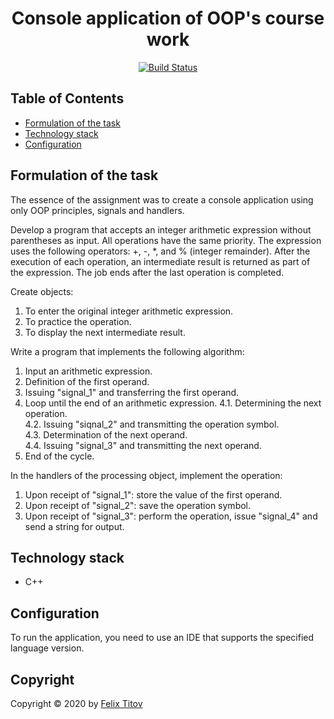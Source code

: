 <h1 align="center"> Console application of OOP's course work </h1>

<div align="center">

[![Build Status](https://img.shields.io/badge/C%2B%2B-17-blue)](https://isocpp.org)

</div>

## Table of Contents
- [Formulation of the task](#formulation-of-the-task)
- [Technology stack](#technology-stack)
- [Configuration](#configuration)

## Formulation of the task


The essence of the assignment was to create a console application using only OOP principles, signals and handlers. 

Develop a program that accepts an integer arithmetic expression without parentheses as input.  All operations have the same priority.  The expression uses the following operators: +, -, *, and % (integer remainder).  After the execution of each operation, an intermediate result is returned as part of the expression.  The job ends after the last operation is completed.
 
Create objects: 
  1. To enter the original integer arithmetic expression.  
  2. To practice the operation.  
  3. To display the next intermediate result.
 
Write a program that implements the following algorithm: 

1. Input an arithmetic expression.  
2. Definition of the first operand.  
3. Issuing "signal_1" and transferring the first operand.
4. Loop until the end of an arithmetic expression.
 4.1. Determining the next operation.  
 4.2. Issuing "siqnal_2" and transmitting the operation symbol.  
 4.3. Determination of the next operand.  
 4.4. Issuing "signal_3" and transmitting the next operand.    
5. End of the cycle.  

In the handlers of the processing object, implement the operation: 
 1. Upon receipt of "signal_1": store the value of the first operand.  
 2. Upon receipt of "signal_2": save the operation symbol.  
 3. Upon receipt of "signal_3": perform the operation, issue "signal_4" and send a string for output.

## Technology stack

- C++

## Configuration

To run the application, you need to use an IDE that supports the specified language version.

## Copyright

Copyright © 2020 by [Felix Titov](https://github.com/filtitov2001)
